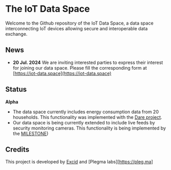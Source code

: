 # The IoT Data Space
Welcome to the Github repository of the IoT Data Space, a data space interconnecting IoT devices allowing
secure and interoperable data exchange. 

## News
* **20 Jul. 2024** We are inviting interested parties to express their interest for joining our
data space. Please fill the corresponding form at [https://iot-data.space](https://iot-data.space)

## Status
**Alpha**

* The data space currently includes energy consumption data from 20 households. This functionality
was implemented with the [Dare project](https://excid-io.github.io/dare/).
* Our data space is being currently extended to include live feeds by security monitoring cameras.
This functionality is being implemented by the [MILESTONE](https://https://excid-io.github.io/dare/))

## Credits
This project is developed by [Excid](https://excid.io) and [Plegma labs][https://pleg.ma]